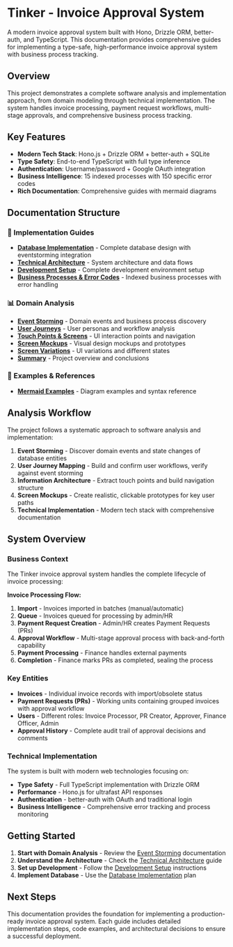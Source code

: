 # Tinker - Invoice Approval System

A modern invoice approval system built with Hono, Drizzle ORM, better-auth, and TypeScript. This documentation provides comprehensive guides for implementing a type-safe, high-performance invoice approval system with business process tracking.

## Overview

This project demonstrates a complete software analysis and implementation approach, from domain modeling through technical implementation. The system handles invoice processing, payment request workflows, multi-stage approvals, and comprehensive business process tracking.

## Key Features

- **Modern Tech Stack**: Hono.js + Drizzle ORM + better-auth + SQLite
- **Type Safety**: End-to-end TypeScript with full type inference
- **Authentication**: Username/password + Google OAuth integration
- **Business Intelligence**: 15 indexed processes with 150 specific error codes
- **Rich Documentation**: Comprehensive guides with mermaid diagrams

## Documentation Structure

### 🚀 Implementation Guides
- **[Database Implementation](./database-implementation.md)** - Complete database design with eventstorming integration
- **[Technical Architecture](./technical-architecture.md)** - System architecture and data flows  
- **[Development Setup](./development-setup.md)** - Complete development environment setup
- **[Business Processes & Error Codes](./business-processes.md)** - Indexed business processes with error handling

### 📊 Domain Analysis
- **[Event Storming](./1_event_storming.md)** - Domain events and business process discovery
- **[User Journeys](./2_user_journeys.md)** - User personas and workflow analysis
- **[Touch Points & Screens](./3_touch_points_screens.md)** - UI interaction points and navigation
- **[Screen Mockups](./4_screen_mockups.md)** - Visual design mockups and prototypes
- **[Screen Variations](./5_screen_variations.md)** - UI variations and different states
- **[Summary](./6_summary.md)** - Project overview and conclusions

### 🎨 Examples & References
- **[Mermaid Examples](./mermaid_example.md)** - Diagram examples and syntax reference

## Analysis Workflow

The project follows a systematic approach to software analysis and implementation:

1. **Event Storming** - Discover domain events and state changes of database entities
2. **User Journey Mapping** - Build and confirm user workflows, verify against event storming
3. **Information Architecture** - Extract touch points and build navigation structure
4. **Screen Mockups** - Create realistic, clickable prototypes for key user paths
5. **Technical Implementation** - Modern tech stack with comprehensive documentation

## System Overview

### Business Context

The Tinker invoice approval system handles the complete lifecycle of invoice processing:

**Invoice Processing Flow:**
1. **Import** - Invoices imported in batches (manual/automatic)
2. **Queue** - Invoices queued for processing by admin/HR
3. **Payment Request Creation** - Admin/HR creates Payment Requests (PRs) 
4. **Approval Workflow** - Multi-stage approval process with back-and-forth capability
5. **Payment Processing** - Finance handles external payments
6. **Completion** - Finance marks PRs as completed, sealing the process

### Key Entities

- **Invoices** - Individual invoice records with import/obsolete status
- **Payment Requests (PRs)** - Working units containing grouped invoices with approval workflow
- **Users** - Different roles: Invoice Processor, PR Creator, Approver, Finance Officer, Admin
- **Approval History** - Complete audit trail of approval decisions and comments

### Technical Implementation

The system is built with modern web technologies focusing on:
- **Type Safety** - Full TypeScript implementation with Drizzle ORM
- **Performance** - Hono.js for ultrafast API responses
- **Authentication** - better-auth with OAuth and traditional login
- **Business Intelligence** - Comprehensive error tracking and process monitoring

## Getting Started

1. **Start with Domain Analysis** - Review the [Event Storming](./1_event_storming.md) documentation
2. **Understand the Architecture** - Check the [Technical Architecture](./technical-architecture.md) guide
3. **Set up Development** - Follow the [Development Setup](./development-setup.md) instructions
4. **Implement Database** - Use the [Database Implementation](./database-implementation.md) plan

## Next Steps

This documentation provides the foundation for implementing a production-ready invoice approval system. Each guide includes detailed implementation steps, code examples, and architectural decisions to ensure a successful deployment.
